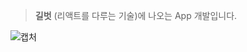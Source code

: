 >**길벗**
>(리액트를 다루는 기술)에 나오는 App 개발입니다.

![캡처](https://user-images.githubusercontent.com/32234263/59662171-57526000-91e7-11e9-972c-3d23dd792427.JPG)
